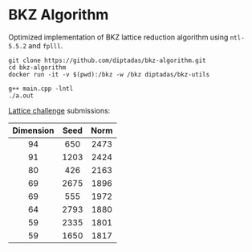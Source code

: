 # BKZ Algorithm

Optimized implementation of BKZ lattice reduction algorithm using `ntl-5.5.2` and `fplll`.

```
git clone https://github.com/diptadas/bkz-algorithm.git
cd bkz-algorithm
docker run -it -v $(pwd):/bkz -w /bkz diptadas/bkz-utils
```

```
g++ main.cpp -lntl
./a.out
```

[Lattice challenge](https://www.latticechallenge.org/svp-challenge/halloffame.php) submissions:

| Dimension | Seed | Norm |
|:---------:|:----:|:----:|
|     94    |  650 | 2473 |
|     91    | 1203 | 2424 |
|     80    |  426 | 2163 |
|     69    | 2675 | 1896 |
|     69    |  555 | 1972 |
|     64    | 2793 | 1880 |
|     59    | 2335 | 1801 |
|     59    | 1650 | 1817 |
